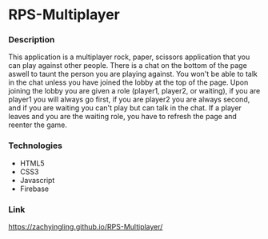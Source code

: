 # RPS-Multiplayer

### Description

This application is a multiplayer rock, paper, scissors application that you can play against other people. There is a chat on the bottom of the page aswell to taunt the person you are playing against. You won't be able to talk in the chat unless you have joined the lobby at the top of the page. Upon joining the lobby you are given a role (player1, player2, or waiting), if you are player1 you will always go first, if you are player2 you are always second, and if you are waiting you can't play but can talk in the chat. If a player leaves and you are the waiting role, you have to refresh the page and reenter the game.

### Technologies
* HTML5
* CSS3
* Javascript
* Firebase

### Link
https://zachyingling.github.io/RPS-Multiplayer/
